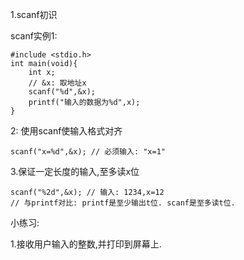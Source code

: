 1.scanf初识

scanf实例1:

```
#include <stdio.h>
int main(void){
	int x;
	// &x: 取地址x
	scanf("%d",&x);
	printf("输入的数据为%d",x);
}
```

2: 使用scanf使输入格式对齐

```
scanf("x=%d",&x); // 必须输入: "x=1"
```

3.保证一定长度的输入,至多读x位

```
scanf("%2d",&x); // 输入: 1234,x=12
// 与printf对比: printf是至少输出t位. scanf是至多读t位.
```

小练习:

1.接收用户输入的整数,并打印到屏幕上.



